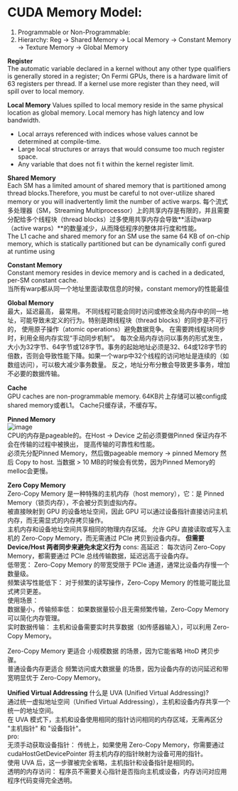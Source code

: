# CUDA Memory Model: 
1. Programmable or Non-Programmable: 
2. Hierarchy: Reg -> Shared Memory -> Local Memory -> Constant Memory -> Texture Memory -> Global Memory

**Register**  
The automatic variable declared in a kernel without any other type qualifiers is generally stored in a register; On Fermi GPUs, there is a hardware limit of 63 registers per thread. If a kernel use more register than they need, will spill over to local memory.   

**Local Memory** Values spilled to local memory reside in the same physical location as global memory. Local memory has high latency and low bandwidth.   
- Local arrays referenced with indices whose values cannot be determined at compile-time.
- Large local structures or arrays that would consume too much register space.
- Any variable that does not fi t within the kernel register limit.

**Shared Memory**   
Each SM has a limited amount of shared memory that is partitioned among thread blocks.Therefore, you must be careful to not over-utilize shared memory or you will inadvertently limit the number of active warps.  每个流式多处理器（SM，Streaming Multiprocessor）上的共享内存是有限的，并且需要分配给多个线程块（thread blocks）过多使用共享内存会导致**活动warp（active warps）**的数量减少，从而降低程序的整体并行度和性能。  
The L1 cache and shared memory for an SM use the same 64 KB of on-chip memory, which is statically partitioned but can be dynamically confi gured at runtime using   

**Constant Memory**    
Constant memory resides in device memory and is cached in a dedicated, per-SM constant cache.   
当所有warp都从同一个地址里面读取信息的时候，constant memory的性能最佳  

**Global Memory**    
最大，延迟最高， 最常用。 不同线程可能会同时访问或修改全局内存中的同一地址，可能导致未定义的行为。特别是跨线程块（thread blocks）的同步是不可行的， 使用原子操作（atomic operations）避免数据竞争。
在需要跨线程块同步时，利用全局内存实现“手动同步机制”。  每次全局内存访问以事务的形式发生，大小为32字节、64字节或128字节。事务的起始地址必须是32、64或128字节的倍数，否则会导致性能下降。如果一个warp中32个线程的访问地址是连续的（如数组访问），可以极大减少事务数量。 反之，地址分布分散会导致更多事务，增加不必要的数据传输。  

**Cache**     
GPU caches are non-programmable memory. 64KB片上存储可以被config成shared memory或者L1。 Cache只缓存读，不缓存写。

**Pinned Memory**   
![image](https://github.com/user-attachments/assets/6722b269-897e-409d-8d25-3ef868ce5692)  
CPU的内存是pageable的。在Host -> Device 之前必须要做Pinned 保证内存不会在传输的过程中被换出， 提高传输的可靠性和性能。   
必须先分配Pinned Memory，然后做pageable memory -> pinned Memory 然后 Copy to host. 当数据 > 10 MB的时候会有优势，因为Pinned Memory的melloc会更慢。 

**Zero Copy Memory**    
Zero-Copy Memory 是一种特殊的主机内存（host memory），它：是 Pinned Memory（锁页内存），不会被分页到虚拟内存。   
被直接映射到 GPU 的设备地址空间，因此 GPU 可以通过设备指针直接访问主机内存，而无需显式的内存拷贝操作。  
主机内存和设备地址空间共享相同的物理内存区域。 允许 GPU 直接读取或写入主机的 Zero-Copy Memory，而无需通过 PCIe 拷贝到设备内存。 **但需要Device/Host 两者同步来避免未定义行为**
cons: 高延迟： 每次访问 Zero-Copy Memory，都需要通过 PCIe 总线传输数据，延迟远高于设备内存。    
低带宽： Zero-Copy Memory 的带宽受限于 PCIe 通道，通常比设备内存慢一个数量级。   
频繁读写性能低下： 对于频繁的读写操作，Zero-Copy Memory 的性能可能比显式拷贝更差。   
使用场景：   
数据量小，传输频率低：  如果数据量较小且无需频繁传输，Zero-Copy Memory 可以简化内存管理。   
实时数据传输：  主机和设备需要实时共享数据（如传感器输入），可以利用 Zero-Copy Memory。     
  
Zero-Copy Memory 更适合 小规模数据 的场景，因为它能省略 HtoD 拷贝步骤。   
普通设备内存更适合 频繁访问或大数据量 的场景，因为设备内存的访问延迟和带宽明显优于 Zero-Copy Memory。     

**Unified Virtual Addressing**
什么是 UVA (Unified Virtual Addressing)?  
通过统一虚拟地址空间（Unified Virtual Addressing），主机和设备内存共享一个统一的地址空间。  
在 UVA 模式下，主机和设备使用相同的指针访问相同的内存区域，无需再区分 "主机指针" 和 "设备指针"。  
pro:  
无须手动获取设备指针： 传统上，如果使用 Zero-Copy Memory，你需要通过 cudaHostGetDevicePointer 将主机内存的指针映射为设备可用的指针。   
使用 UVA 后，这一步骤被完全省略，主机指针和设备指针是相同的。   
透明的内存访问： 程序员不需要关心指针是否指向主机或设备，内存访问对应用程序代码变得完全透明。  

